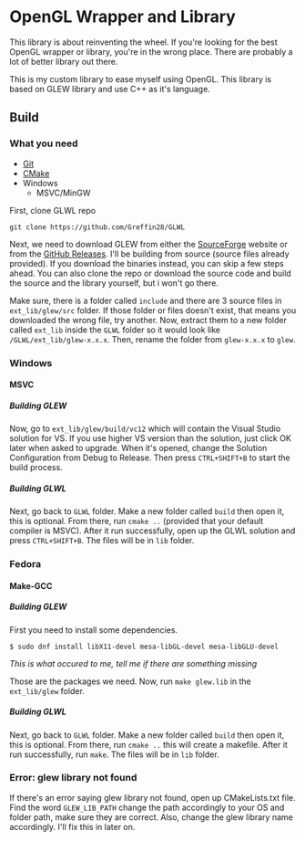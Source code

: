# OpenGL Wrapper and Library
This library is about reinventing the wheel. If you're looking for the best OpenGL wrapper or library, you're in the wrong place. There are probably a lot of better library out there.

This is my custom library to ease myself using OpenGL. This library is based on GLEW library and use C++ as it's language.

## Build
### What you need
- [Git](https://git-scm.com/downloads)
- [CMake](https://cmake.org/download/)
- Windows
	- MSVC/MinGW

First, clone GLWL repo

`git clone https://github.com/Greffin28/GLWL`

Next, we need to download GLEW from either the [SourceForge](http://glew.sourceforge.net/) website or from the [GitHub Releases](https://github.com/nigels-com/glew/releases). I'll be building from source (source files already provided). If you download the binaries instead, you can skip a few steps ahead. You can also clone the repo or download the source code and build the source and the library yourself, but i won't go there.

Make sure, there is a folder called `include` and there are 3 source files in `ext_lib/glew/src` folder. If those folder or files doesn't exist, that means you downloaded the wrong file, try another. Now, extract them to a new folder called `ext_lib` inside the `GLWL` folder so it would look like `/GLWL/ext_lib/glew-x.x.x`. Then, rename the folder from `glew-x.x.x` to `glew`.

### Windows
#### MSVC
##### Building GLEW
Now, go to `ext_lib/glew/build/vc12` which will contain the Visual Studio solution for VS. If you use higher VS version than the solution, just click OK later when asked to upgrade. When it's opened, change the Solution Configuration from Debug to Release. Then press `CTRL+SHIFT+B` to start the build process.
##### Building GLWL
Next, go back to `GLWL` folder. Make a new folder called `build` then open it, this is optional. From there, run `cmake ..` (provided that your default compiler is MSVC). After it run successfully, open up the GLWL solution and press `CTRL+SHIFT+B`. The files will be in `lib` folder.

### Fedora
#### Make-GCC
##### Building GLEW
First you need to install some dependencies.

`$ sudo dnf install libX11-devel mesa-libGL-devel mesa-libGLU-devel`

*This is what occured to me, tell me if there are something missing*

Those are the packages we need. Now, run `make glew.lib` in the `ext_lib/glew` folder.
##### Building GLWL
Next, go back to `GLWL` folder. Make a new folder called `build` then open it, this is optional. From there, run `cmake ..` this will create a makefile. After it run successfully, run `make`. The files will be in `lib` folder.

### Error: glew library not found
If there's an error saying glew library not found, open up CMakeLists.txt file. Find the word `GLEW_LIB_PATH` change the path accordingly to your OS and folder path, make sure they are correct. Also, change the glew library name accordingly. I'll fix this in later on.
